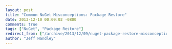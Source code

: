 ```yaml
---
layout: post
title: "Common NuGet Misconceptions: Package Restore"
date: 2013-12-10 00:09:02 -0800
comments: true
tags: ["NuGet", "Package Restore"]
redirect_from: ["/archive/2013/12/09/nuget-package-restore-misconceptions.aspx/"]
author: "Jeff Handley"
---
```


